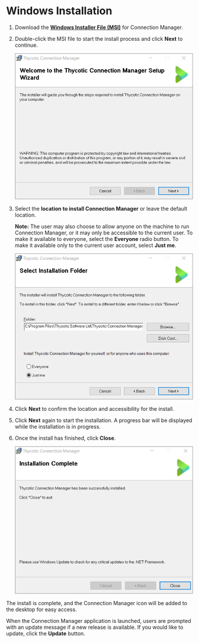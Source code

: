 [title]: # (Windows Installation)
[tags]: # (install,windows,setup)
[priority]: # (101)

# Windows Installation

1. Download the **[Windows Installer File (MSI)](https://downloads.cm.thycotic.com/Thycotic.ConnectionManager.WindowsInstaller.msi)** for Connection Manager.

2. Double-click the MSI file to start the install process and click **Next** to continue.

   ![cm-setup-wiz](images/cm-setup-wiz.png)

3. Select the **location to install Connection Manager** or leave the default location.

   **Note:** The user may also choose to allow anyone on the machine to run Connection Manager, or it may only be accessible to the current user. To make it available to everyone, select the **Everyone** radio button. To make it available only to the current user account, select **Just me**.

   ![select-install-fol](images/select-install-fol.png)

4. Click **Next** to confirm the location and accessibility for the install.

5. Click **Next** again to start the installation. A progress bar will be displayed while the installation is in progress.

6. Once the install has finished, click **Close**.

   ![install-compl](images/install-compl.png)

The install is complete, and the Connection Manager icon will be added to the desktop for easy access.

When the Connection Manager application is launched, users are prompted with an update message if a new release is available. If you would like to update, click the **Update** button.